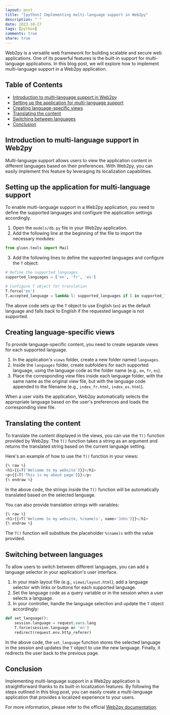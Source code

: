 ```yaml
---
layout: post
title: "[python] Implementing multi-language support in Web2py"
description: " "
date: 2023-10-27
tags: [python]
comments: true
share: true
---
```


Web2py is a versatile web framework for building scalable and secure web applications. One of its powerful features is the built-in support for multi-language applications. In this blog post, we will explore how to implement multi-language support in a Web2py application.

## Table of Contents

- [Introduction to multi-language support in Web2py](#introduction-to-multi-language-support-in-web2py)
- [Setting up the application for multi-language support](#setting-up-the-application-for-multi-language-support)
- [Creating language-specific views](#creating-language-specific-views)
- [Translating the content](#translating-the-content)
- [Switching between languages](#switching-between-languages)
- [Conclusion](#conclusion)

## Introduction to multi-language support in Web2py

Multi-language support allows users to view the application content in different languages based on their preferences. With Web2py, you can easily implement this feature by leveraging its localization capabilities.

## Setting up the application for multi-language support

To enable multi-language support in a Web2py application, you need to define the supported languages and configure the application settings accordingly. 

1. Open the `models/db.py` file in your Web2py application.
2. Add the following line at the beginning of the file to import the necessary modules:

```python
from gluon.tools import Mail
```

3. Add the following lines to define the supported languages and configure the `T` object:

```python
# Define the supported languages
supported_languages = ['en', 'fr', 'es']

# Configure T object for translation
T.force('en')
T.accepted_language = lambda l: supported_languages if l in supported_languages else 'en'
```

The above code sets up the `T` object to use English (`en`) as the default language and falls back to English if the requested language is not supported.

## Creating language-specific views

To provide language-specific content, you need to create separate views for each supported language. 

1. In the application's `views` folder, create a new folder named `languages`.
2. Inside the `languages` folder, create subfolders for each supported language, using the language code as the folder name (e.g., `en`, `fr`, `es`).
3. Place the corresponding view files inside each language folder, with the same name as the original view file, but with the language code appended to the filename (e.g., `index_fr.html`, `index_es.html`).

When a user visits the application, Web2py automatically selects the appropriate language based on the user's preferences and loads the corresponding view file.

## Translating the content

To translate the content displayed in the views, you can use the `T()` function provided by Web2py. The `T()` function takes a string as an argument and returns the translated string based on the current language setting.

Here's an example of how to use the `T()` function in your views:

```python
{% raw %}
<h1>{{=T('Welcome to my website')}}</h1>
<p>{{=T('This is my about page')}}</p>
{% endraw %}
```

In the above code, the strings inside the `T()` function will be automatically translated based on the selected language.

You can also provide translation strings with variables:

```python
{% raw %}
<h1>{{=T('Welcome to my website, %(name)s', name='John')}}</h1>
{% endraw %}
```

The `T()` function will substitute the placeholder `%(name)s` with the value provided.

## Switching between languages

To allow users to switch between different languages, you can add a language selector in your application's user interface. 

1. In your main layout file (e.g., `views/layout.html`), add a language selector with links or buttons for each supported language.
2. Set the language code as a query variable or in the session when a user selects a language.
3. In your controller, handle the language selection and update the `T` object accordingly:

```python
def set_language():
    session.language = request.vars.lang
    T.force(session.language or 'en')
    redirect(request.env.http_referer)
```

In the above code, the `set_language` function stores the selected language in the session and updates the `T` object to use the new language. Finally, it redirects the user back to the previous page.

## Conclusion

Implementing multi-language support in a Web2py application is straightforward thanks to its built-in localization features. By following the steps outlined in this blog post, you can easily create a multi-language application that provides a localized experience to your users.

For more information, please refer to the official [Web2py documentation](http://www.web2py.com/book/default/chapter/02#Internationalization).